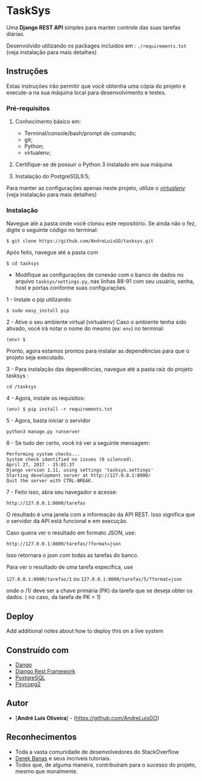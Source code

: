 # TaskSys

Uma **Django REST API** simples para manter controle das suas tarefas diárias.

Desenvolvido utilizando os packages incluidos em : `./requirements.txt` (veja instalação para mais detalhes)


## Instruções

Estas instruções irão permitir que você obtenha uma cópia do projeto e execute-a na sua máquina local para desenvolvimento e testes.

### Pré-requisitos

1.  Conhecimento básico em:
    * Terminal/console/bash/prompt de comando;
    * git;
    * Python;
    * virtualenv;


1. Certifique-se de possuir o Python 3 instalado em sua máquina


1. Instalação do PostgreSQL9.5;


Para manter as configurações apenas neste projeto, utilize o [*virtualenv*](https://virtualenv.pypa.io/en/stable/)  (veja instalação para mais detalhes)



### Instalação



Navegue até a pasta onde você clonou este repositório. Se ainda não o fez, digite o seguinte código no terminal:

```
$ git clone https://github.com/AndreLuisGO/tasksys.git
```
Após feito, navegue até a pasta com
```
$ cd tasksys
```

* Modifique as configurações de conexão com o banco de dados no arquivo  `tasksys/settings.py`, nas linhas 88-91 com seu usuário, senha, host e portas conforme suas configurações.




1 - Instale o pip utilizando:
```
$ sudo easy_install pip
```

2 - Ative o seu ambiente virtual (virtualenv)
Caso o ambiente tenha sido ativado, você irá notar o nome do mesmo (ex: `env`) no terminal:
```
(env) $
```

Pronto, agora estamos prontos para instalar as dependências para que o projeto seja executado.


3 - Para instalação das dependências, navegue até a pasta raiz do projeto tasksys :
```
cd /tasksys
```

4 - Agora, instale os requisitos:

```
(env) $ pip install -r requirements.txt
```

5 - Agora, basta iniciar o servidor

```
python3 manage.py runserver
```

6 - Se tudo der certo, você irá ver a seguinte mensagem:

```
Performing system checks...
System check identified no issues (0 silenced).
April 27, 2017 - 15:01:37
Django version 1.11, using settings 'tasksys.settings'
Starting development server at http://127.0.0.1:8000/
Quit the server with CTRL-BREAK.
```


7 - Feito isso, abra seu navegador e acesse:

`http://127.0.0.1:8000/tarefas`

O resultado é uma janela com a informação da API REST. Isso significa que o servidor da API está funcional e em execução.

 Caso queira ver o resultado em formato JSON, use:

`http://127.0.0.1:8000/tarefas/?format=json`

Isso retornara o json com todas as tarefas do banco.

Para ver o resultado de uma tarefa específica, use

`127.0.0.1:8000/tarefas/1`
ou
`127.0.0.1:8000/tarefas/5/?format=json`

onde o /1/ deve ser a chave primária (PK) da tarefa que se deseja obter os dados. ( no caso, da tarefa de PK = 1)

## Deploy

Add additional notes about how to deploy this on a live system

## Construído com

* [Dango](https://www.djangoproject.com/)
* [Django Rest Framework](www.django-rest-framework.org/)
* [PostgreSQL](https://www.postgresql.org/)
* [Psycopg2](http://initd.org/psycopg/)


## Autor

* [**André Luis Oliveira**] - (https://github.com/AndreLuisGO)


## Reconhecimentos

* Toda a vasta comunidade de desenvolvedores do StackOverflow
* [Derek Banas](https://www.youtube.com/derekbanas) e seus incríveis tutoriais.
* Todos que, de alguma maneira, contribuíram para o sucesso do projeto, mesmo que moralmente.
